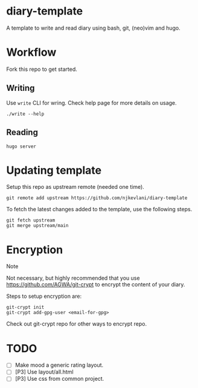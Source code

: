 # diary-template

A template to write and read diary using bash, git, (neo)vim and hugo.

# Workflow

Fork this repo to get started.

## Writing

Use `write` CLI for wring. Check help page for more details on usage.

```shell
./write --help
```

## Reading

```shell
hugo server
```

# Updating template

Setup this repo as upstream remote (needed one time).

```shell
git remote add upstream https://github.com/njkevlani/diary-template
```

To fetch the latest changes added to the template, use the following steps.

```shell
git fetch upstream
git merge upstream/main
```

# Encryption

> [!NOTE]
> Not necessary, but highly recommended that you use <https://github.com/AGWA/git-crypt>
> to encrypt the content of your diary.

Steps to setup encryption are:

```shell
git-crypt init
git-crypt add-gpg-user <email-for-gpg>
```

Check out git-crypt repo for other ways to encrypt repo.

# TODO

- [ ] Make mood a generic rating layout.
- [ ] [P3] Use layout/all.html
- [ ] [P3] Use css from common project.
